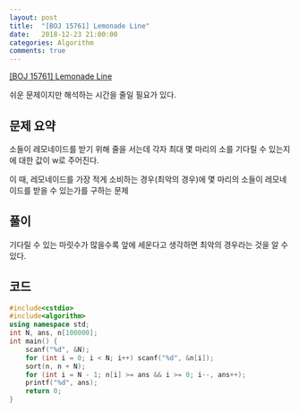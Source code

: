 ```yaml
---
layout: post
title:  "[BOJ 15761] Lemonade Line"
date:   2018-12-23 21:00:00
categories: Algorithm
comments: true
---
```

[[BOJ 15761] Lemonade Line](https://www.acmicpc.net/problem/15761)

쉬운 문제이지만 해석하는 시간을 줄일 필요가 있다.

## 문제 요약

소들이 레모네이드를 받기 위해 줄을 서는데 각자 최대 몇 마리의 소를 기다릴 수 있는지에 대한 값이 w로 주어진다.

이 때, 레모네이드를 가장 적게 소비하는 경우(최악의 경우)에 몇 마리의 소들이 레모네이드를 받을 수 있는가를 구하는 문제

## 풀이

기다릴 수 있는 마릿수가 많을수록 앞에 세운다고 생각하면 최악의 경우라는 것을 알 수 있다.

## 코드

```C++
#include<cstdio>
#include<algorithm>
using namespace std;
int N, ans, n[100000];
int main() {
	scanf("%d", &N);
	for (int i = 0; i < N; i++) scanf("%d", &n[i]);
	sort(n, n + N);
	for (int i = N - 1; n[i] >= ans && i >= 0; i--, ans++);
	printf("%d", ans);
	return 0;
}
```